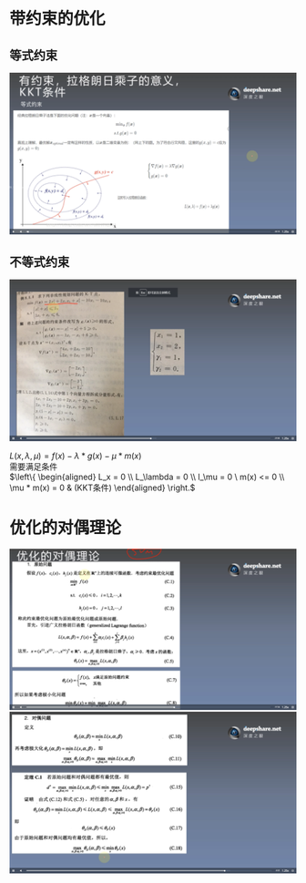 # 带约束的优化
## 等式约束
![](./img/4.2_1.png)
## 不等式约束
![](./img/4.2_2.png)   

$L(x, \lambda, \mu) = f(x) - \lambda * g(x) - \mu * m(x)$  
需要满足条件  
$\left\\{ \begin{aligned} L_x = 0 \\\\ L_\lambda = 0 \\\\ l_\mu = 0 \\ m(x) <= 0 \\\\ \mu * m(x) = 0 & (KKT条件) \end{aligned} \right.$


# 优化的对偶理论
![](./img/4.2_3.png)
![](./img/4.2_4.png)
